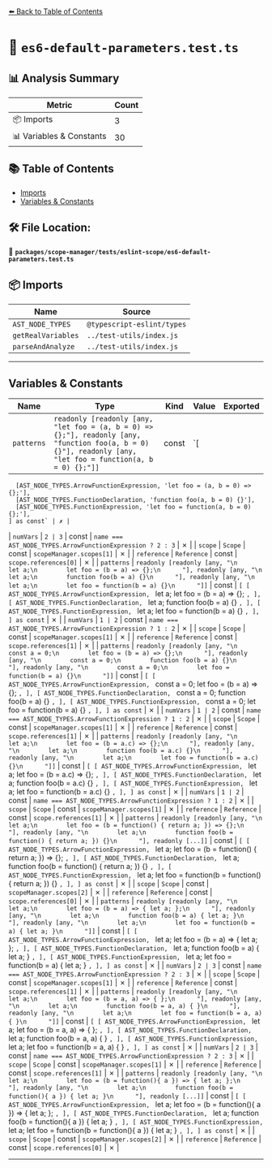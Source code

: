 [⬅️ Back to Table of Contents](../../../../index.md)

# 📄 `es6-default-parameters.test.ts`

## 📊 Analysis Summary

| Metric | Count |
|--------|-------|
| 📦 Imports | 3 |
| 📊 Variables & Constants | 30 |

## 📚 Table of Contents

- [Imports](#imports)
- [Variables & Constants](#variables-constants)

## 🛠️ File Location:
📂 **`packages/scope-manager/tests/eslint-scope/es6-default-parameters.test.ts`**

## 📦 Imports

| Name | Source |
|------|--------|
| `AST_NODE_TYPES` | `@typescript-eslint/types` |
| `getRealVariables` | `../test-utils/index.js` |
| `parseAndAnalyze` | `../test-utils/index.js` |


---

## Variables & Constants

| Name | Type | Kind | Value | Exported |
|------|------|------|-------|----------|
| `patterns` | `readonly [readonly [any, "let foo = (a, b = 0) => {};"], readonly [any, "function foo(a, b = 0) {}"], readonly [any, "let foo = function(a, b = 0) {};"]]` | const | `[
      [AST_NODE_TYPES.ArrowFunctionExpression, 'let foo = (a, b = 0) => {};'],
      [AST_NODE_TYPES.FunctionDeclaration, 'function foo(a, b = 0) {}'],
      [AST_NODE_TYPES.FunctionExpression, 'let foo = function(a, b = 0) {};'],
    ] as const` | ✗ |
| `numVars` | `2 | 3` | const | `name === AST_NODE_TYPES.ArrowFunctionExpression ? 2 : 3` | ✗ |
| `scope` | `Scope` | const | `scopeManager.scopes[1]` | ✗ |
| `reference` | `Reference` | const | `scope.references[0]` | ✗ |
| `patterns` | `readonly [readonly [any, "\n        let a;\n        let foo = (b = a) => {};\n      "], readonly [any, "\n        let a;\n        function foo(b = a) {}\n      "], readonly [any, "\n        let a;\n        let foo = function(b = a) {}\n      "]]` | const | `[
      [
        AST_NODE_TYPES.ArrowFunctionExpression,
        `
        let a;
        let foo = (b = a) => {};
      `,
      ],
      [
        AST_NODE_TYPES.FunctionDeclaration,
        `
        let a;
        function foo(b = a) {}
      `,
      ],
      [
        AST_NODE_TYPES.FunctionExpression,
        `
        let a;
        let foo = function(b = a) {}
      `,
      ],
    ] as const` | ✗ |
| `numVars` | `1 | 2` | const | `name === AST_NODE_TYPES.ArrowFunctionExpression ? 1 : 2` | ✗ |
| `scope` | `Scope` | const | `scopeManager.scopes[1]` | ✗ |
| `reference` | `Reference` | const | `scope.references[1]` | ✗ |
| `patterns` | `readonly [readonly [any, "\n        const a = 0;\n        let foo = (b = a) => {};\n      "], readonly [any, "\n        const a = 0;\n        function foo(b = a) {}\n      "], readonly [any, "\n        const a = 0;\n        let foo = function(b = a) {}\n      "]]` | const | `[
      [
        AST_NODE_TYPES.ArrowFunctionExpression,
        `
        const a = 0;
        let foo = (b = a) => {};
      `,
      ],
      [
        AST_NODE_TYPES.FunctionDeclaration,
        `
        const a = 0;
        function foo(b = a) {}
      `,
      ],
      [
        AST_NODE_TYPES.FunctionExpression,
        `
        const a = 0;
        let foo = function(b = a) {}
      `,
      ],
    ] as const` | ✗ |
| `numVars` | `1 | 2` | const | `name === AST_NODE_TYPES.ArrowFunctionExpression ? 1 : 2` | ✗ |
| `scope` | `Scope` | const | `scopeManager.scopes[1]` | ✗ |
| `reference` | `Reference` | const | `scope.references[1]` | ✗ |
| `patterns` | `readonly [readonly [any, "\n        let a;\n        let foo = (b = a.c) => {};\n      "], readonly [any, "\n        let a;\n        function foo(b = a.c) {}\n      "], readonly [any, "\n        let a;\n        let foo = function(b = a.c) {}\n      "]]` | const | `[
      [
        AST_NODE_TYPES.ArrowFunctionExpression,
        `
        let a;
        let foo = (b = a.c) => {};
      `,
      ],
      [
        AST_NODE_TYPES.FunctionDeclaration,
        `
        let a;
        function foo(b = a.c) {}
      `,
      ],
      [
        AST_NODE_TYPES.FunctionExpression,
        `
        let a;
        let foo = function(b = a.c) {}
      `,
      ],
    ] as const` | ✗ |
| `numVars` | `1 | 2` | const | `name === AST_NODE_TYPES.ArrowFunctionExpression ? 1 : 2` | ✗ |
| `scope` | `Scope` | const | `scopeManager.scopes[1]` | ✗ |
| `reference` | `Reference` | const | `scope.references[1]` | ✗ |
| `patterns` | `readonly [readonly [any, "\n        let a;\n        let foo = (b = function() { return a; }) => {};\n      "], readonly [any, "\n        let a;\n        function foo(b = function() { return a; }) {}\n      "], readonly [...]]` | const | `[
      [
        AST_NODE_TYPES.ArrowFunctionExpression,
        `
        let a;
        let foo = (b = function() { return a; }) => {};
      `,
      ],
      [
        AST_NODE_TYPES.FunctionDeclaration,
        `
        let a;
        function foo(b = function() { return a; }) {}
      `,
      ],
      [
        AST_NODE_TYPES.FunctionExpression,
        `
        let a;
        let foo = function(b = function() { return a; }) {}
      `,
      ],
    ] as const` | ✗ |
| `scope` | `Scope` | const | `scopeManager.scopes[2]` | ✗ |
| `reference` | `Reference` | const | `scope.references[0]` | ✗ |
| `patterns` | `readonly [readonly [any, "\n        let a;\n        let foo = (b = a) => { let a; };\n      "], readonly [any, "\n        let a;\n        function foo(b = a) { let a; }\n      "], readonly [any, "\n        let a;\n        let foo = function(b = a) { let a; }\n      "]]` | const | `[
      [
        AST_NODE_TYPES.ArrowFunctionExpression,
        `
        let a;
        let foo = (b = a) => { let a; };
      `,
      ],
      [
        AST_NODE_TYPES.FunctionDeclaration,
        `
        let a;
        function foo(b = a) { let a; }
      `,
      ],
      [
        AST_NODE_TYPES.FunctionExpression,
        `
        let a;
        let foo = function(b = a) { let a; }
      `,
      ],
    ] as const` | ✗ |
| `numVars` | `2 | 3` | const | `name === AST_NODE_TYPES.ArrowFunctionExpression ? 2 : 3` | ✗ |
| `scope` | `Scope` | const | `scopeManager.scopes[1]` | ✗ |
| `reference` | `Reference` | const | `scope.references[1]` | ✗ |
| `patterns` | `readonly [readonly [any, "\n        let a;\n        let foo = (b = a, a) => { };\n      "], readonly [any, "\n        let a;\n        function foo(b = a, a) { }\n      "], readonly [any, "\n        let a;\n        let foo = function(b = a, a) { }\n      "]]` | const | `[
      [
        AST_NODE_TYPES.ArrowFunctionExpression,
        `
        let a;
        let foo = (b = a, a) => { };
      `,
      ],
      [
        AST_NODE_TYPES.FunctionDeclaration,
        `
        let a;
        function foo(b = a, a) { }
      `,
      ],
      [
        AST_NODE_TYPES.FunctionExpression,
        `
        let a;
        let foo = function(b = a, a) { }
      `,
      ],
    ] as const` | ✗ |
| `numVars` | `2 | 3` | const | `name === AST_NODE_TYPES.ArrowFunctionExpression ? 2 : 3` | ✗ |
| `scope` | `Scope` | const | `scopeManager.scopes[1]` | ✗ |
| `reference` | `Reference` | const | `scope.references[1]` | ✗ |
| `patterns` | `readonly [readonly [any, "\n        let a;\n        let foo = (b = function(){ a }) => { let a; };\n      "], readonly [any, "\n        let a;\n        function foo(b = function(){ a }) { let a; }\n      "], readonly [...]]` | const | `[
      [
        AST_NODE_TYPES.ArrowFunctionExpression,
        `
        let a;
        let foo = (b = function(){ a }) => { let a; };
      `,
      ],
      [
        AST_NODE_TYPES.FunctionDeclaration,
        `
        let a;
        function foo(b = function(){ a }) { let a; }
      `,
      ],
      [
        AST_NODE_TYPES.FunctionExpression,
        `
        let a;
        let foo = function(b = function(){ a }) { let a; }
      `,
      ],
    ] as const` | ✗ |
| `scope` | `Scope` | const | `scopeManager.scopes[2]` | ✗ |
| `reference` | `Reference` | const | `scope.references[0]` | ✗ |


---